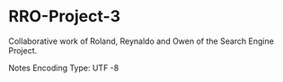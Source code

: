 # RRO-Project-3
Collaborative work of Roland, Reynaldo and Owen of the Search Engine Project.

Notes
Encoding Type: UTF -8
